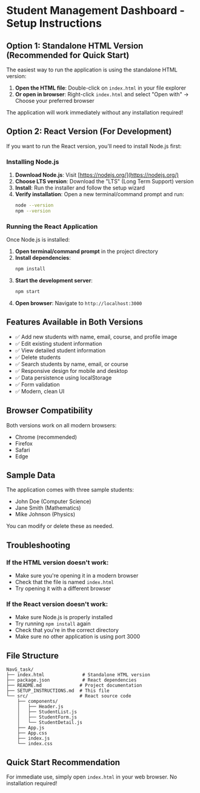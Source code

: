 # Student Management Dashboard - Setup Instructions

## Option 1: Standalone HTML Version (Recommended for Quick Start)

The easiest way to run the application is using the standalone HTML version:

1. **Open the HTML file**: Double-click on `index.html` in your file explorer
2. **Or open in browser**: Right-click `index.html` and select "Open with" → Choose your preferred browser

The application will work immediately without any installation required!

## Option 2: React Version (For Development)

If you want to run the React version, you'll need to install Node.js first:

### Installing Node.js

1. **Download Node.js**: Visit [https://nodejs.org/](https://nodejs.org/)
2. **Choose LTS version**: Download the "LTS" (Long Term Support) version
3. **Install**: Run the installer and follow the setup wizard
4. **Verify installation**: Open a new terminal/command prompt and run:
   ```bash
   node --version
   npm --version
   ```

### Running the React Application

Once Node.js is installed:

1. **Open terminal/command prompt** in the project directory
2. **Install dependencies**:
   ```bash
   npm install
   ```
3. **Start the development server**:
   ```bash
   npm start
   ```
4. **Open browser**: Navigate to `http://localhost:3000`

## Features Available in Both Versions

- ✅ Add new students with name, email, course, and profile image
- ✅ Edit existing student information
- ✅ View detailed student information
- ✅ Delete students
- ✅ Search students by name, email, or course
- ✅ Responsive design for mobile and desktop
- ✅ Data persistence using localStorage
- ✅ Form validation
- ✅ Modern, clean UI

## Browser Compatibility

Both versions work on all modern browsers:
- Chrome (recommended)
- Firefox
- Safari
- Edge

## Sample Data

The application comes with three sample students:
- John Doe (Computer Science)
- Jane Smith (Mathematics)
- Mike Johnson (Physics)

You can modify or delete these as needed.

## Troubleshooting

### If the HTML version doesn't work:
- Make sure you're opening it in a modern browser
- Check that the file is named `index.html`
- Try opening it with a different browser

### If the React version doesn't work:
- Make sure Node.js is properly installed
- Try running `npm install` again
- Check that you're in the correct directory
- Make sure no other application is using port 3000

## File Structure

```
NavG_task/
├── index.html              # Standalone HTML version
├── package.json            # React dependencies
├── README.md              # Project documentation
├── SETUP_INSTRUCTIONS.md  # This file
└── src/                   # React source code
    ├── components/
    │   ├── Header.js
    │   ├── StudentList.js
    │   ├── StudentForm.js
    │   └── StudentDetail.js
    ├── App.js
    ├── App.css
    ├── index.js
    └── index.css
```

## Quick Start Recommendation

For immediate use, simply open `index.html` in your web browser. No installation required! 
